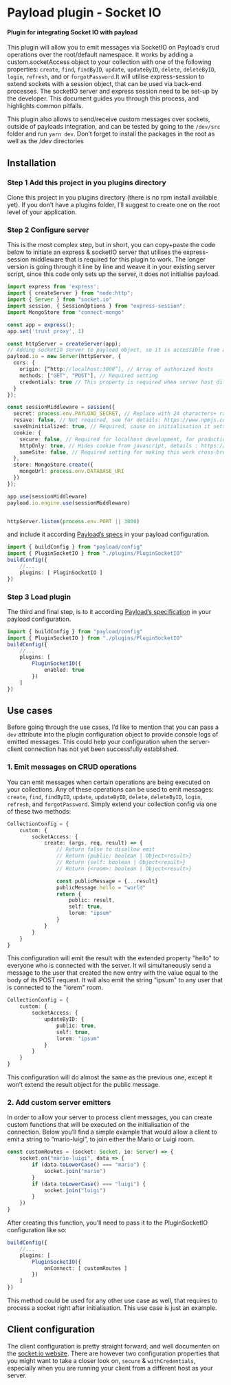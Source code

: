 # Payload plugin - Socket IO
#### Plugin for integrating Socket IO with payload

This plugin will allow you to emit messages via SocketIO on Payload’s crud operations over the root/default namespace. It works by adding a custom.socketAccess object to your collection with one of the following properties: `create`, `find`, `findByID`, `update`, `updateByID`, `delete`, `deleteByID`, `login`, `refresh`, and or `forgotPassword`.It will utilise express-session to extend sockets with a session object, that can be used via back-end processes. The socketIO server and express session need to be set-up by the developer. This document guides you through this process, and highlights common pitfalls.

This plugin also allows to send/receive custom messages over sockets, outside of payloads integration, and can be tested by going to the `/dev/src` folder and run `yarn dev`. Don’t forget to install the packages in the root as well as the /dev directories


## Installation

### Step 1 Add this project in you plugins directory

Clone this project in you plugins directory (there is no rpm install available yet). If you don’t have a plugins folder, I’ll suggest to create one on the root level of your application. 

### Step 2 Configure server

This is the most complex step, but in short, you can copy+paste the code below to initiate an express & socketIO server that utilises the express-session middleware that is required for this plugin to work. The longer version is going through it line by line and weave it in your existing server script, since this code only sets up the server, it does not initialise payload.


```ts
import express from 'express';
import { createServer } from "node:http";
import { Server } from "socket.io"
import session, { SessionOptions } from "express-session";
import MongoStore from "connect-mongo"

const app = express();
app.set('trust proxy', 1)

const httpServer = createServer(app);
// Adding socketIO server to payload object, so it is accessible from any point in the application
payload.io = new Server(httpServer, {
  cors: {
    origin: [“http://localhost:3000”], // Array of authorized hosts
    methods: ["GET", "POST"], // Required setting
    credentials: true // This property is required when server host differs from client host eg. http://localhost:3000 VS http://localhost:3001
  }
});

const sessionMiddleware = session({
  secret: process.env.PAYLOAD_SECRET, // Replace with 24 characters+ random string if .env not available
  resave: false, // Not required, see for details: https://www.npmjs.com/package/express-session#resave
  saveUninitialized: true, // Required, cause on initialisation it sets the socketID to the session
  cookie: {
    secure: false, // Required for localhost development, for production see: https://www.npmjs.com/package/express-session#cookiesecure
    httpOnly: true, // Hides cookie from javascript, details : https://www.npmjs.com/package/express-session#cookiehttponly
    sameSite: false, // Required setting for making this work cross-browser with client on different host, see: https://www.npmjs.com/package/express-session#cookiesamesite
  },
  store: MongoStore.create({ 
    mongoUrl: process.env.DATABASE_URI
  })
});

app.use(sessionMiddleware)
payload.io.engine.use(sessionMiddleware)


httpServer.listen(process.env.PORT || 3000)
```

and include it according [Payload’s specs](https://payloadcms.com/docs/configuration/overview) in your payload configuration.

```ts
import { buildConfig } from "payload/config"
import { PluginSocketIO } from "./plugins/PluginSocketIO"
buildConfig({
    //...
    plugins: [ PluginSocketIO ]
})
```


### Step 3 Load plugin

The third and final step, is to it according [Payload’s specification](https://payloadcms.com/docs/configuration/overview) in your payload configuration.

```ts
import { buildConfig } from "payload/config"
import { PluginSocketIO } from "./plugins/PluginSocketIO"
buildConfig({
    //...
    plugins: [
        PluginSocketIO({
            enabled: true
        })
    ]
})
```


## Use cases

Before going through the use cases, I’d like to mention that you can pass a `dev` attribute into the plugin configuration object to provide console logs of emitted messages. This could help your configuration when the server-client connection has not yet been successfully established.

### 1. Emit messages on CRUD operations

You can emit messages when certain operations are being executed on your collections. Any of these operations can be used to emit messages: `create`, `find`, `findByID`, `update`, `updateByID`, `delete`, `deleteByID`, `login`, `refresh`, and `forgotPassword`. Simply extend your collection config via one of these two methods:


``` ts
CollectionConfig = {
    custom: {
        socketAccess: {
            create: (args, req, result) => {
                // Return false to disallow emit
                // Return {public: boolean | Object<result>}
                // Return {self: boolean | Object<result>}
                // Return {<room>: boolean | Object<result>}

                const publicMessage = {...result}
                publicMessage.hello = "world"
                return {
                    public: result,
                    self: true,
                    lorem: "ipsum"
                }
            }
        }
    }
}
```

This configuration will emit the result with the extended property "hello" to everyone who is connected with the server. It wil simultaneously send a message to the user that created the new entry with the value equal to the body of its POST request. It will also emit the string "ipsum" to any user that is connected to the "lorem" room.

``` ts
CollectionConfig = {
    custom: {
        socketAccess: {
            updateByID: {
                public: true,
                self: true,
                lorem: "ipsum"
            }
        }
    }
}
```
This configuration will do almost the same as the previous one, except it won’t extend the result object for the public message. 

### 2. Add custom server emitters

In order to allow your server to process client messages, you can create custom functions that will be executed on the initialisation of the connection. Below you’ll find a simple example that would allow a client to emit a string to “mario-luigi”, to join either the Mario or Luigi room.
``` ts
const customRoutes = (socket: Socket, io: Server) => {
    socket.on("mario-luigi", data => {
        if (data.toLowerCase() === "mario") {
            socket.join("mario")
        }
        if (data.toLowerCase() === "luigi") {
            socket.join("luigi")
        }
    })
}

```

After creating this function, you’ll need to pass it to the PluginSocketIO configuration like so:

```ts
buildConfig({
    //...
	plugins: [ 
		PluginSocketIO({
			onConnect: [ customRoutes ]
        })
    ]
})
```

This method could be used for any other use case as well, that requires to process a socket right after initialisation. This use case is just an example.


## Client configuration

The client configuration is pretty straight forward, and well documenten on the [socket.io website](https://socket.io/docs/v4/client-api/). There are however two configuration properties that you might want to take a closer look on, `secure` & `withCredentials`, especially when you are running your client from a different host as your server.
